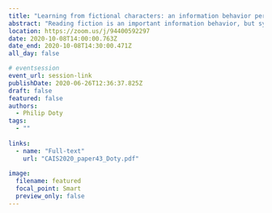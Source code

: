 ```yaml
---
title: "Learning from fictional characters: an information behavior perspective"
abstract: "Reading fiction is an important information behavior, but systematic study in our field about fiction has been sparse. This paper is part of continuing research about how fiction is informative. It reviews work about the ontological status of literary characters and how they can affect and inform us, especially in creating and contesting social boundaries, based in part on a small empirical study of adult readers’ reading as adolescents. Such work helps us to understand important elements of people’s information behavior too often ignored."
location: https://zoom.us/j/94400592297
date: 2020-10-08T14:00:00.763Z
date_end: 2020-10-08T14:30:00.471Z
all_day: false

# eventsession
event_url: session-link
publishDate: 2020-06-26T12:36:37.825Z
draft: false
featured: false
authors:
  - Philip Doty
tags:
  - ""
  
links:
  - name: "Full-text"
    url: "CAIS2020_paper43_Doty.pdf"
    
image:
  filename: featured
  focal_point: Smart
  preview_only: false
---
```

